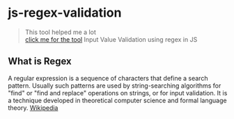 # js-regex-validation
> This tool helped me a lot<br>
> <a href="https://regexr.com/"> click me for the tool</a>
Input Value Validation using regex in JS

## What is Regex
A regular expression is a sequence of characters that define a search pattern. Usually such patterns are used by string-searching
algorithms for "find" or "find and replace" operations on strings,
or for input validation. It is a technique developed in theoretical computer science and formal language theory. 
<a href="https://en.wikipedia.org/wiki/Regular_expression">Wikipedia</a>
